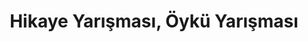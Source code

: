 ---
layout: category
headline: "Hikaye Yarışması, Öykü Yarışması"
subline: "Bu sayfada ülkemizde düzenlenen <strong>hikaye yarışması</strong>, <strong>öykü yarışması</strong> ve
<strong>kısa öykü yarışması</strong> kayıtları bulunmaktadır. Bu <strong>öykü yarışmalarının</strong> bazılarında
<strong>para ödülü</strong> bulunmaktadır. Aşağıda gösterilen <strong>hikaye yarışmaları </strong> 2020 yılında
yapılacak olan yarışmaları göstermektedir. Ömer Seyfettin Hikaye Yarışması, 23 Nisan Öykü Yarışması, 19 Mayıs Öykü Yarışması, 23 Nisan Öyküleri vb. yarışmaları bu listede bulabilirsiniz."
title: "Hikaye Yarışması, Öykü Yarışması"
key: "hikaye yarışması"
description: "Hikaye Yarışması, Öykü Yarışması, Kısa Öykü Yarışması, Para Ödüllü Yarışmalar 2020, Yazı Yarışması, Yazı Yazma Yarışması"
permalink: "hikaye-yarismalari/"
---